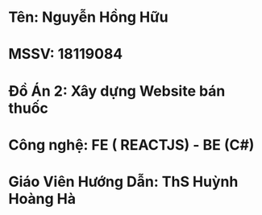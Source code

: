 
# Tên: Nguyễn Hồng Hữu

# MSSV: 18119084

# Đồ Án 2: Xây dựng Website bán thuốc

# Công nghệ: FE ( REACTJS) - BE (C#)

# Giáo Viên Hướng Dẫn: ThS Huỳnh Hoàng Hà
